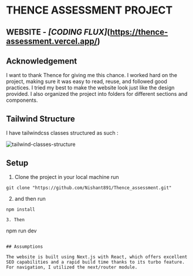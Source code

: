 # THENCE ASSESSMENT PROJECT

## WEBSITE - _[CODING FLUX]_(https://thence-assessment.vercel.app/)

## Acknowledgement

I want to thank Thence for giving me this chance. I worked hard on the project, making sure it was easy to read, reuse, and followed good practices. I tried my best to make the website look just like the design provided. I also organized the project into folders for different sections and components.

## Tailwind Structure

I have tailwindcss classes structured as such :

![tailwind-classes-structure](https://github.com/Nishant891/Thence_assessment/assets/109356848/942f56cf-a69d-4af4-92ce-05ca06ddb5b0)


## Setup

1. Clone the project in your local machine run

```
git clone "https://github.com/Nishant891/Thence_assessment.git"
```

2. and then run 

```
npm install

3. Then 

```
npm run dev
```

## Assumptions

The website is built using Next.js with React, which offers excellent SEO capabilities and a rapid build time thanks to its turbo feature. For navigation, I utilized the next/router module.


